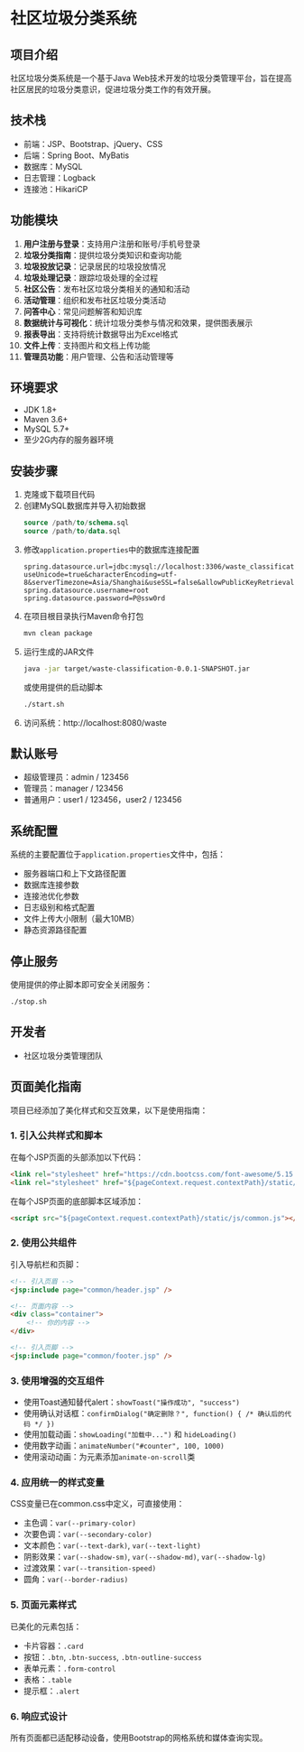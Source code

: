 # 社区垃圾分类系统

## 项目介绍
社区垃圾分类系统是一个基于Java Web技术开发的垃圾分类管理平台，旨在提高社区居民的垃圾分类意识，促进垃圾分类工作的有效开展。

## 技术栈
- 前端：JSP、Bootstrap、jQuery、CSS
- 后端：Spring Boot、MyBatis
- 数据库：MySQL
- 日志管理：Logback
- 连接池：HikariCP

## 功能模块
1. **用户注册与登录**：支持用户注册和账号/手机号登录
2. **垃圾分类指南**：提供垃圾分类知识和查询功能
3. **垃圾投放记录**：记录居民的垃圾投放情况
4. **垃圾处理记录**：跟踪垃圾处理的全过程
5. **社区公告**：发布社区垃圾分类相关的通知和活动
6. **活动管理**：组织和发布社区垃圾分类活动
7. **问答中心**：常见问题解答和知识库
8. **数据统计与可视化**：统计垃圾分类参与情况和效果，提供图表展示
9. **报表导出**：支持将统计数据导出为Excel格式
10. **文件上传**：支持图片和文档上传功能
11. **管理员功能**：用户管理、公告和活动管理等

## 环境要求
- JDK 1.8+
- Maven 3.6+
- MySQL 5.7+
- 至少2G内存的服务器环境

## 安装步骤
1. 克隆或下载项目代码
2. 创建MySQL数据库并导入初始数据
   ```sql
   source /path/to/schema.sql
   source /path/to/data.sql
   ```
3. 修改`application.properties`中的数据库连接配置
   ```properties
   spring.datasource.url=jdbc:mysql://localhost:3306/waste_classification?useUnicode=true&characterEncoding=utf-8&serverTimezone=Asia/Shanghai&useSSL=false&allowPublicKeyRetrieval=true
   spring.datasource.username=root
   spring.datasource.password=P@ssw0rd
   ```
4. 在项目根目录执行Maven命令打包
   ```bash
   mvn clean package
   ```
5. 运行生成的JAR文件
   ```bash
   java -jar target/waste-classification-0.0.1-SNAPSHOT.jar
   ```
   或使用提供的启动脚本
   ```bash
   ./start.sh
   ```
6. 访问系统：http://localhost:8080/waste

## 默认账号
- 超级管理员：admin / 123456
- 管理员：manager / 123456
- 普通用户：user1 / 123456，user2 / 123456

## 系统配置
系统的主要配置位于`application.properties`文件中，包括：
- 服务器端口和上下文路径配置
- 数据库连接参数
- 连接池优化参数
- 日志级别和格式配置
- 文件上传大小限制（最大10MB）
- 静态资源路径配置

## 停止服务
使用提供的停止脚本即可安全关闭服务：
```bash
./stop.sh
```

## 开发者
- 社区垃圾分类管理团队 

## 页面美化指南

项目已经添加了美化样式和交互效果，以下是使用指南：

### 1. 引入公共样式和脚本

在每个JSP页面的头部添加以下代码：

```html
<link rel="stylesheet" href="https://cdn.bootcss.com/font-awesome/5.15.1/css/all.min.css">
<link rel="stylesheet" href="${pageContext.request.contextPath}/static/css/common.css">
```

在每个JSP页面的底部脚本区域添加：

```html
<script src="${pageContext.request.contextPath}/static/js/common.js"></script>
```

### 2. 使用公共组件

引入导航栏和页脚：

```html
<!-- 引入页眉 -->
<jsp:include page="common/header.jsp" />

<!-- 页面内容 -->
<div class="container">
    <!-- 你的内容 -->
</div>

<!-- 引入页脚 -->
<jsp:include page="common/footer.jsp" />
```

### 3. 使用增强的交互组件

- 使用Toast通知替代alert：`showToast("操作成功", "success")`
- 使用确认对话框：`confirmDialog("确定删除？", function() { /* 确认后的代码 */ })`
- 使用加载动画：`showLoading("加载中...")` 和 `hideLoading()`
- 使用数字动画：`animateNumber("#counter", 100, 1000)`
- 使用滚动动画：为元素添加`animate-on-scroll`类

### 4. 应用统一的样式变量

CSS变量已在common.css中定义，可直接使用：

- 主色调：`var(--primary-color)`
- 次要色调：`var(--secondary-color)`
- 文本颜色：`var(--text-dark)`, `var(--text-light)`
- 阴影效果：`var(--shadow-sm)`, `var(--shadow-md)`, `var(--shadow-lg)`
- 过渡效果：`var(--transition-speed)`
- 圆角：`var(--border-radius)`

### 5. 页面元素样式

已美化的元素包括：
- 卡片容器：`.card`
- 按钮：`.btn`, `.btn-success`, `.btn-outline-success`
- 表单元素：`.form-control`
- 表格：`.table`
- 提示框：`.alert`

### 6. 响应式设计

所有页面都已适配移动设备，使用Bootstrap的网格系统和媒体查询实现。 